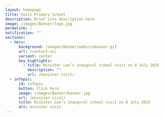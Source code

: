 ```yaml
---
layout: homepage
title: Oasis Primary School
description: Brief site description here
image: /images/Banner/logo.jpg
permalink: /
notification: ""
sections:
  - hero:
      background: /images/Banner/websitebanner.gif
      url: /contact-us/
      variant: center
      key_highlights:
        - title: Minister Lee’s inaugural school visit on 8 July 2025
          description: ""
          url: /minister-visit/
  - infopic:
      id: infopic
      button: Click here
      image: /images/Banner/banner.jpg
      url: /minister-visit/
      title: Minister Lee’s inaugural school visit on 8 July 2025
      alt: minister visit
---
```

